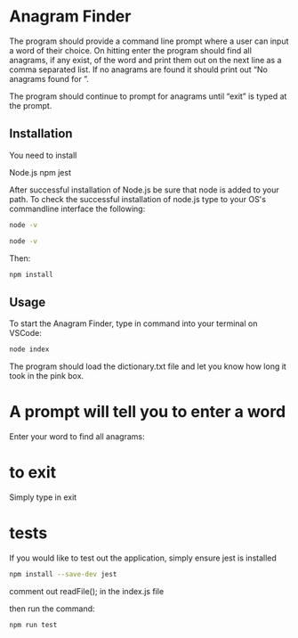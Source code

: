 # Anagram Finder

The program should provide a command line prompt where a user can input a word of their choice. On hitting enter the program should find all anagrams, if any exist, of the word and print them out on the next line as a comma separated list. If no anagrams are found it should print out “No anagrams found for <word>”.

The program should continue to prompt for anagrams until “exit” is typed at the prompt.

## Installation

You need to install 

Node.js
npm
jest

After successful installation of Node.js be sure that node is added to your path. To check the successful installation of node.js type to your OS's commandline interface the following:

```bash
node -v
```
```bash
node -v
```

Then:
```bash
npm install
```
## Usage

To start the Anagram Finder, type in command into your terminal on VSCode: 

```bash
node index
```

The program should load the dictionary.txt file and let you know how long it took in the pink box.
# A prompt will tell you to enter a word

Enter your word to find all anagrams: <word>

# to exit
Simply type in exit

# tests

If you would like to test out the application, simply ensure jest is installed

```bash
npm install --save-dev jest
```

comment out readFile(); in the index.js file

then run the command: 
```bash
npm run test
```